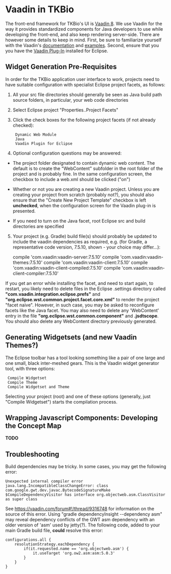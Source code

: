 # Vaadin in TKBio

The front-end framework for TKBio's UI is [Vaadin 8](https://vaadin.com/home). We use Vaadin for the way it provides standardized components for Java developers to use while developing the front-end, and also keep rendering server-side. There are however some details to keep in mind. First, be sure to familiarize yourself with the Vaadin's [documentation](https://vaadin.com/docs/-/part/framework/introduction/intro-overview.html) and [examples](https://demo.vaadin.com/sampler/). Second, ensure that you you have the [Vaadin Plug-In](https://vaadin.com/eclipse) installed for Eclipse.

## Widget Generation Pre-Requisites

In order for the TKBio application user interface to work, projects need to have suitable configuration with specialist Eclipse project facets, as follows:

1. All your src file directories should generally be seen as Java build path source folders, in particular, your web code directories

2. Select Eclipse project "Properties..Project Facets"

3. Click the check boxes for the following project facets (if not already checked):

        Dynamic Web Module
        Java
        Vaadin Plugin for Eclipse
                
4. Optional configuration questions may be answered:

* The project folder designated to contain dynamic web content. The default is to create the "WebContent" subfolder in the root folder of the project and is probably fine. In the same configuration screen, the checkbox to include a web.xml should be clicked ("on")
        
* Whether or not you are creating a new Vaadin project. Unless you are creating your project from scratch (probably not?), you should also ensure that the "Create New Project Template" checkbox is left **unchecked**, when the configuration screen for the Vaadin plug-in is presented.
        
* If you need to turn on the Java facet, root Eclipse src and build directories are specified
        
5. Your project (e.g. Gradle) build file(s) should probably be updated to include the vaadin dependencies as required, e.g. (for Gradle, a representative code version, 7.5.10, shown - your choice may differ...):

    compile 'com.vaadin:vaadin-server:7.5.10'
    compile 'com.vaadin:vaadin-themes:7.5.10'
    compile 'com.vaadin:vaadin-client:7.5.10'
    compile 'com.vaadin:vaadin-client-compiled:7.5.10'
    compile 'com.vaadin:vaadin-client-compiler:7.5.10'

If you get an error while installing the facet, and need to start again, to restart, you likely need to delete files in the Eclipse .settings directory called **"com.vaadin.integration.eclipse.prefs"** and **"org.eclipse.wst.common.project.facet.core.xml"** to render the project "facet naive". However, in such case, you may be asked to reconfigure facets like the Java facet. You may also need to delete any 'WebContent' entry in the file **"org.eclipse.wst.common.component"** and **.jsdtscope**. You should also delete any WebContent directory previously generated.

## Generating Widgetsets (and new Vaadin Themes?)

The Eclipse toolbar has a tool looking something like a pair of one large and one small, black inter-meshed gears. This is the Vaadin widget generator tool, with three options:
 
     Compile Widgetset
     Compile Theme
     Compile Widgetset and Theme

Selecting your project (root) and one of these options (generally, just "Compile Widgetset") starts the compilation process.

## Wrapping Javascript Components: Developing the Concept Map

**TODO**
    
## Troubleshooting

Build dependencies may be tricky. In some cases, you may get the following error:

    Unexpected internal compiler error java.lang.IncompatibleClassChangeError: class com.google.gwt.dev.javac.BytecodeSignatureMake $CompileDependencyVisitor has interface org.objectweb.asm.ClassVisitor as super class

See https://vaadin.com/forum#!/thread/9316748 for information on the source of this error. Using "gradle dependencyInsight --dependency asm" may reveal dependency conflicts of the GWT asm dependency with an older version of 'asm' used by jetty(?). The following code, added to your main Gradle build file, **could** resolve this error:

	configurations.all {
	    resolutionStrategy.eachDependency {
	        if(it.requested.name == 'org.objectweb.asm') {
	            it.useTarget 'org.ow2.asm:asm:5.0.3'
	        }
	    }
	}
